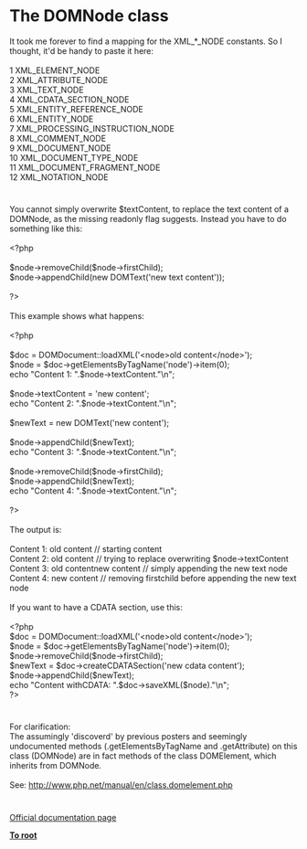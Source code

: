 # The DOMNode class




<div class="phpcode"><span class="html">
It took me forever to find a mapping for the XML_*_NODE constants. So I thought, it&apos;d be handy to paste it here:<br><br> 1 XML_ELEMENT_NODE<br> 2 XML_ATTRIBUTE_NODE<br> 3 XML_TEXT_NODE<br> 4 XML_CDATA_SECTION_NODE<br> 5 XML_ENTITY_REFERENCE_NODE<br> 6 XML_ENTITY_NODE<br> 7 XML_PROCESSING_INSTRUCTION_NODE<br> 8 XML_COMMENT_NODE<br> 9 XML_DOCUMENT_NODE<br>10 XML_DOCUMENT_TYPE_NODE<br>11 XML_DOCUMENT_FRAGMENT_NODE<br>12 XML_NOTATION_NODE</span>
</div>
  

#


<div class="phpcode"><span class="html">
You cannot simply overwrite $textContent, to replace the text content of a DOMNode, as the missing readonly flag suggests. Instead you have to do something like this:<br><br><span class="default">&lt;?php<br><br>$node</span><span class="keyword">-&gt;</span><span class="default">removeChild</span><span class="keyword">(</span><span class="default">$node</span><span class="keyword">-&gt;</span><span class="default">firstChild</span><span class="keyword">);<br></span><span class="default">$node</span><span class="keyword">-&gt;</span><span class="default">appendChild</span><span class="keyword">(new </span><span class="default">DOMText</span><span class="keyword">(</span><span class="string">&apos;new text content&apos;</span><span class="keyword">));<br><br></span><span class="default">?&gt;<br></span><br>This example shows what happens:<br><br><span class="default">&lt;?php<br><br>$doc </span><span class="keyword">= </span><span class="default">DOMDocument</span><span class="keyword">::</span><span class="default">loadXML</span><span class="keyword">(</span><span class="string">&apos;&lt;node&gt;old content&lt;/node&gt;&apos;</span><span class="keyword">);<br></span><span class="default">$node </span><span class="keyword">= </span><span class="default">$doc</span><span class="keyword">-&gt;</span><span class="default">getElementsByTagName</span><span class="keyword">(</span><span class="string">&apos;node&apos;</span><span class="keyword">)-&gt;</span><span class="default">item</span><span class="keyword">(</span><span class="default">0</span><span class="keyword">);<br>echo </span><span class="string">&quot;Content 1: &quot;</span><span class="keyword">.</span><span class="default">$node</span><span class="keyword">-&gt;</span><span class="default">textContent</span><span class="keyword">.</span><span class="string">&quot;\n&quot;</span><span class="keyword">;<br><br></span><span class="default">$node</span><span class="keyword">-&gt;</span><span class="default">textContent </span><span class="keyword">= </span><span class="string">&apos;new content&apos;</span><span class="keyword">;<br>echo </span><span class="string">&quot;Content 2: &quot;</span><span class="keyword">.</span><span class="default">$node</span><span class="keyword">-&gt;</span><span class="default">textContent</span><span class="keyword">.</span><span class="string">&quot;\n&quot;</span><span class="keyword">;<br><br></span><span class="default">$newText </span><span class="keyword">= new </span><span class="default">DOMText</span><span class="keyword">(</span><span class="string">&apos;new content&apos;</span><span class="keyword">);<br><br></span><span class="default">$node</span><span class="keyword">-&gt;</span><span class="default">appendChild</span><span class="keyword">(</span><span class="default">$newText</span><span class="keyword">);<br>echo </span><span class="string">&quot;Content 3: &quot;</span><span class="keyword">.</span><span class="default">$node</span><span class="keyword">-&gt;</span><span class="default">textContent</span><span class="keyword">.</span><span class="string">&quot;\n&quot;</span><span class="keyword">;<br><br></span><span class="default">$node</span><span class="keyword">-&gt;</span><span class="default">removeChild</span><span class="keyword">(</span><span class="default">$node</span><span class="keyword">-&gt;</span><span class="default">firstChild</span><span class="keyword">);<br></span><span class="default">$node</span><span class="keyword">-&gt;</span><span class="default">appendChild</span><span class="keyword">(</span><span class="default">$newText</span><span class="keyword">);<br>echo </span><span class="string">&quot;Content 4: &quot;</span><span class="keyword">.</span><span class="default">$node</span><span class="keyword">-&gt;</span><span class="default">textContent</span><span class="keyword">.</span><span class="string">&quot;\n&quot;</span><span class="keyword">;<br><br></span><span class="default">?&gt;<br></span><br>The output is:<br><br>Content 1: old content // starting content<br>Content 2: old content // trying to replace overwriting $node-&gt;textContent<br>Content 3: old contentnew content // simply appending the new text node<br>Content 4: new content // removing firstchild before appending the new text node<br><br>If you want to have a CDATA section, use this:<br><br><span class="default">&lt;?php<br>$doc </span><span class="keyword">= </span><span class="default">DOMDocument</span><span class="keyword">::</span><span class="default">loadXML</span><span class="keyword">(</span><span class="string">&apos;&lt;node&gt;old content&lt;/node&gt;&apos;</span><span class="keyword">);<br></span><span class="default">$node </span><span class="keyword">= </span><span class="default">$doc</span><span class="keyword">-&gt;</span><span class="default">getElementsByTagName</span><span class="keyword">(</span><span class="string">&apos;node&apos;</span><span class="keyword">)-&gt;</span><span class="default">item</span><span class="keyword">(</span><span class="default">0</span><span class="keyword">);<br></span><span class="default">$node</span><span class="keyword">-&gt;</span><span class="default">removeChild</span><span class="keyword">(</span><span class="default">$node</span><span class="keyword">-&gt;</span><span class="default">firstChild</span><span class="keyword">);<br></span><span class="default">$newText </span><span class="keyword">= </span><span class="default">$doc</span><span class="keyword">-&gt;</span><span class="default">createCDATASection</span><span class="keyword">(</span><span class="string">&apos;new cdata content&apos;</span><span class="keyword">);<br></span><span class="default">$node</span><span class="keyword">-&gt;</span><span class="default">appendChild</span><span class="keyword">(</span><span class="default">$newText</span><span class="keyword">);<br>echo </span><span class="string">&quot;Content withCDATA: &quot;</span><span class="keyword">.</span><span class="default">$doc</span><span class="keyword">-&gt;</span><span class="default">saveXML</span><span class="keyword">(</span><span class="default">$node</span><span class="keyword">).</span><span class="string">&quot;\n&quot;</span><span class="keyword">;<br></span><span class="default">?&gt;</span>
</span>
</div>
  

#


<div class="phpcode"><span class="html">
For clarification:<br>The assumingly &apos;discoverd&apos; by previous posters and seemingly undocumented methods (.getElementsByTagName and .getAttribute) on this class (DOMNode) are in fact methods of the class DOMElement, which inherits from DOMNode.<br><br>See: <a href="http://www.php.net/manual/en/class.domelement.php" rel="nofollow" target="_blank">http://www.php.net/manual/en/class.domelement.php</a></span>
</div>
  

#

[Official documentation page](https://www.php.net/manual/en/class.domnode.php)

**[To root](/README.md)**